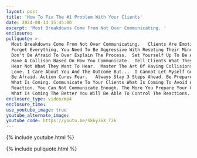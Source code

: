 ```yaml
---
layout: post
title: 'How To Fix The #1 Problem With Your Clients'
date: 2024-08-14 15:45:00
excerpt: 'Most Breakdowns Come From Not Over Communicating. '
enclosure:
pullquote: >-
  Most Breakdowns Come From Not Over Communicating.   Clients Are Emotional And
  Forget Everything, You Need To Be Aggressive With Reseting Their Mindset. 
  Don't Be Afraid To Over Explain The Process.  Set Yourself Up To Be Able To
  Have A Collison Based On How You Communicate.  Tell Clients What They Need To
  Hear Not What They Want To Hear.  Master The Art Of Having Collisions With
  Love. I Care About You And The Outcome But...  I Cannot Let Myself Get Weak Or
  Be Afraid. Action Cures Fear.   Always Stay 3 Steps Ahead. Be Prepared For
  What Is Coming. Communicate To Your Clients What Is Coming To Avoid A
  Reaction. You Can Not Communicate Enough. The More You Prepare Your Client For
  What Is Coming The Better You Will Be Able To Control The Reactions. 
enclosure_type: video/mp4
enclosure_time:
use_youtube_image: true
youtube_alternate_image:
youtube_code: https://youtu.be/sk6y76X_T2k
---
```

{% include youtube.html %}

{% include pullquote.html %}